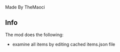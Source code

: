 Made By TheMaoci

## Info
The mod does the following:
- examine all items by editing cached items.json file